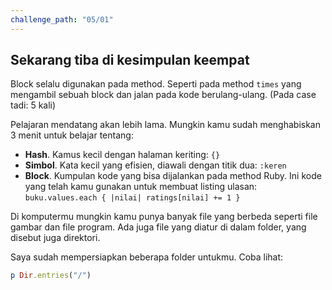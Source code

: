 ```yaml
---
challenge_path: "05/01"
---
```


## Sekarang tiba di kesimpulan keempat

Block selalu digunakan pada method. Seperti pada method `times` yang mengambil sebuah block dan jalan pada kode berulang-ulang. (Pada case tadi: 5 kali)

Pelajaran mendatang akan lebih lama. Mungkin kamu sudah menghabiskan 3 menit untuk belajar tentang:

- **Hash**. Kamus kecil dengan halaman keriting: `{}`
- **Simbol**. Kata kecil yang efisien, diawali dengan titik dua: `:keren`
- **Block**. Kumpulan kode yang bisa dijalankan pada method Ruby. Ini kode yang telah kamu gunakan untuk membuat listing ulasan: `buku.values.each { |nilai| ratings[nilai] += 1 }`

Di komputermu mungkin kamu punya banyak file yang berbeda seperti file gambar dan file program. Ada juga file yang diatur di dalam folder, yang disebut juga direktori.

Saya sudah mempersiapkan beberapa folder untukmu. Coba lihat:

```ruby
p Dir.entries("/")
```

